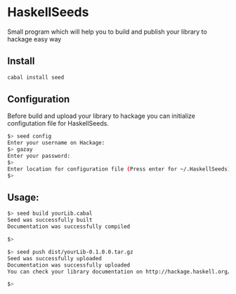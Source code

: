 HaskellSeeds
============

Small program which will help you to build and publish your library to hackage easy way

## Install

```bash
cabal install seed
```

## Configuration

Before build and upload your library to hackage you can initialize configutation file
for HaskellSeeds.

```bash
$> seed config
Enter your username on Hackage:
$> gazay
Enter your password:
$>
Enter location for configuration file (Press enter for ~/.HaskellSeeds):
$>
```

## Usage:

```bash
$> seed build yourLib.cabal
Seed was successfully built
Documentation was successfully compiled

$>

$> seed push dist/yourLib-0.1.0.0.tar.gz
Seed was successfully uploaded
Documentation was successfully uploaded
You can check your library documentation on http://hackage.haskell.org/package/yourLib

$>
```
